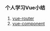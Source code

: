### 个人学习Vue小结
1. [vue-router](https://github.com/xiaqijian/learingVue/blob/master/learingvue-router.md)
2. [vue-component](https://github.com/xiaqijian/learingVue/blob/master/learingvue-commponent.md)
